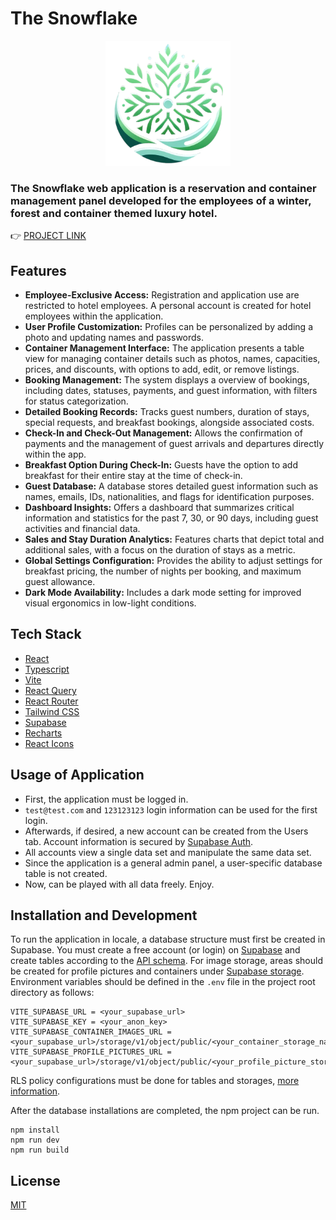# The Snowflake

<p align="center">
  <img src="https://github.com/taskiranumut/the-snowflake/blob/main/public/main-logo.png" alt="The Snowflake Logo" width="200" />
</p>

<h3>The Snowflake web application is a reservation and container management panel developed for the employees of a winter, forest and container themed luxury hotel.</h3>

👉 [PROJECT LINK](https://the-snowflake.vercel.app/login)

## Features

- **Employee-Exclusive Access:** Registration and application use are restricted to hotel employees. A personal account is created for hotel employees within the application.
- **User Profile Customization:** Profiles can be personalized by adding a photo and updating names and passwords.
- **Container Management Interface:** The application presents a table view for managing container details such as photos, names, capacities, prices, and discounts, with options to add, edit, or remove listings.
- **Booking Management:** The system displays a overview of bookings, including dates, statuses, payments, and guest information, with filters for status categorization.
- **Detailed Booking Records:** Tracks guest numbers, duration of stays, special requests, and breakfast bookings, alongside associated costs.
- **Check-In and Check-Out Management:** Allows the confirmation of payments and the management of guest arrivals and departures directly within the app.
- **Breakfast Option During Check-In:** Guests have the option to add breakfast for their entire stay at the time of check-in.
- **Guest Database:** A database stores detailed guest information such as names, emails, IDs, nationalities, and flags for identification purposes.
- **Dashboard Insights:** Offers a dashboard that summarizes critical information and statistics for the past 7, 30, or 90 days, including guest activities and financial data.
- **Sales and Stay Duration Analytics:** Features charts that depict total and additional sales, with a focus on the duration of stays as a metric.
- **Global Settings Configuration:** Provides the ability to adjust settings for breakfast pricing, the number of nights per booking, and maximum guest allowance.
- **Dark Mode Availability:** Includes a dark mode setting for improved visual ergonomics in low-light conditions.
  
## Tech Stack

- [React](https://react.dev/)
- [Typescript](https://www.typescriptlang.org/)
- [Vite](https://vitejs.dev/)
- [React Query](https://tanstack.com/query/latest)
- [React Router](https://reactrouter.com/en/main)
- [Tailwind CSS](https://tailwindcss.com/)
- [Supabase](https://supabase.com/)
- [Recharts](https://recharts.org/en-US)
- [React Icons](https://react-icons.github.io/react-icons/)

## Usage of Application

- First, the application must be logged in.
- `test@test.com` and `123123123` login information can be used for the first login.
- Afterwards, if desired, a new account can be created from the Users tab. Account information is secured by [Supabase Auth](https://supabase.com/docs/guides/auth).
- All accounts view a single data set and manipulate the same data set.
- Since the application is a general admin panel, a user-specific database table is not created.
- Now, can be played with all data freely. Enjoy.

## Installation and Development

To run the application in locale, a database structure must first be created in Supabase. You must create a free account (or login) on [Supabase](https://supabase.com/dashboard/sign-up) and create tables according to the [API schema](https://github.com/taskiranumut/the-snowflake/blob/main/src/services/supabase/schema.types.ts). For image storage, areas should be created for profile pictures and containers under [Supabase storage](https://supabase.com/docs/guides/storage). Environment variables should be defined in the `.env` file in the project root directory as follows:

```
VITE_SUPABASE_URL = <your_supabase_url>
VITE_SUPABASE_KEY = <your_anon_key>
VITE_SUPABASE_CONTAINER_IMAGES_URL = <your_supabase_url>/storage/v1/object/public/<your_container_storage_name>/
VITE_SUPABASE_PROFILE_PICTURES_URL = <your_supabase_url>/storage/v1/object/public/<your_profile_picture_storage_name>/
```

RLS policy configurations must be done for tables and storages, [more information](https://supabase.com/docs/guides/auth/row-level-security).

After the database installations are completed, the npm project can be run.

```
npm install
npm run dev
npm run build
```

## License

[MIT](https://choosealicense.com/licenses/mit/)
